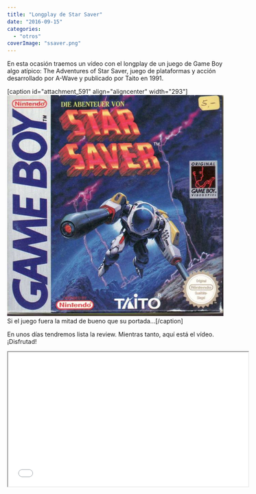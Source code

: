 ```yaml
---
title: "Longplay de Star Saver"
date: "2016-09-15"
categories: 
  - "otros"
coverImage: "ssaver.png"
---
```


En esta ocasión traemos un vídeo con el longplay de un juego de Game Boy algo atípico: The Adventures of Star Saver, juego de plataformas y acción desarrollado por A-Wave y publicado por Taito en 1991.

\[caption id="attachment\_591" align="aligncenter" width="293"\]![Portada del juego](images/ssaver.jpg) Si el juego fuera la mitad de bueno que su portada...\[/caption\]

En unos días tendremos lista la review. Mientras tanto, aquí está el vídeo. ¡Disfrutad!

<iframe src="//www.youtube.com/embed/5NTTi6lv37M" width="560" height="314" allowfullscreen="allowfullscreen"></iframe>
